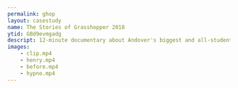 ```yaml
---
permalink: ghop
layout: casestudy
name: The Stories of Grasshopper 2018
ytid: GBd9evmgadg
descript: 12-minute documentary about Andover's biggest and all-student-produced talent show.
images:
    - clip.mp4
    - henry.mp4
    - before.mp4
    - hypno.mp4
---
```


